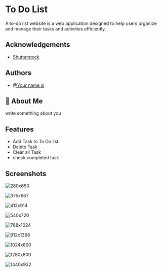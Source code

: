 
# To Do List

A to-do list website is a web application designed to help users organize and manage their tasks and activities efficiently.

## Acknowledgements

 - [Shutterstock](https://www.shutterstock.com/)



## Authors

- [@Your name is](https://www.github.com/octokatherine)


## 🚀 About Me
write something about you 


## Features

- Add Task to To Do list
- Delete Task
- Clear all Task
- check completed task 


## Screenshots

![280x653](https://drive.google.com/file/d/1x7a46wIWsfty8fSfcZIw19XAALGpvREU/view?usp=sharing)

![375x667](https://drive.google.com/file/d/180VlniGibc4GeJhq6YyAFj0KM_VxQF1d/view?usp=sharing)

![412x914](https://drive.google.com/file/d/1dR4X5Fz8Qcl5F3H-OJWMofTm8HDqw4YO/view?usp=sharing)

![540x720](https://drive.google.com/file/d/1yH64XbhzxtTHkmlBmubyBvv__TnffSFb/view?usp=sharing)

![768x1024](https://drive.google.com/file/d/1tqqkfHX0z5V837s5tSSSGAYnGpA6IG8n/view?usp=sharing)

![912x1368](https://drive.google.com/file/d/1KXUZUcgpQGTBdzd74WRnieNTXV1QzZag/view?usp=sharing)

![1024x600](https://drive.google.com/file/d/1faavAsQB-RPaQvXYWizhjV2wBe7SiYtk/view?usp=sharing)

![1280x800](https://drive.google.com/file/d/1faavAsQB-RPaQvXYWizhjV2wBe7SiYtk/view?usp=sharing)

![1440x932](https://drive.google.com/file/d/1N3FkhGtaxPZibKGSbdUZFXUvh2mQuQSC/view?usp=sharing)
